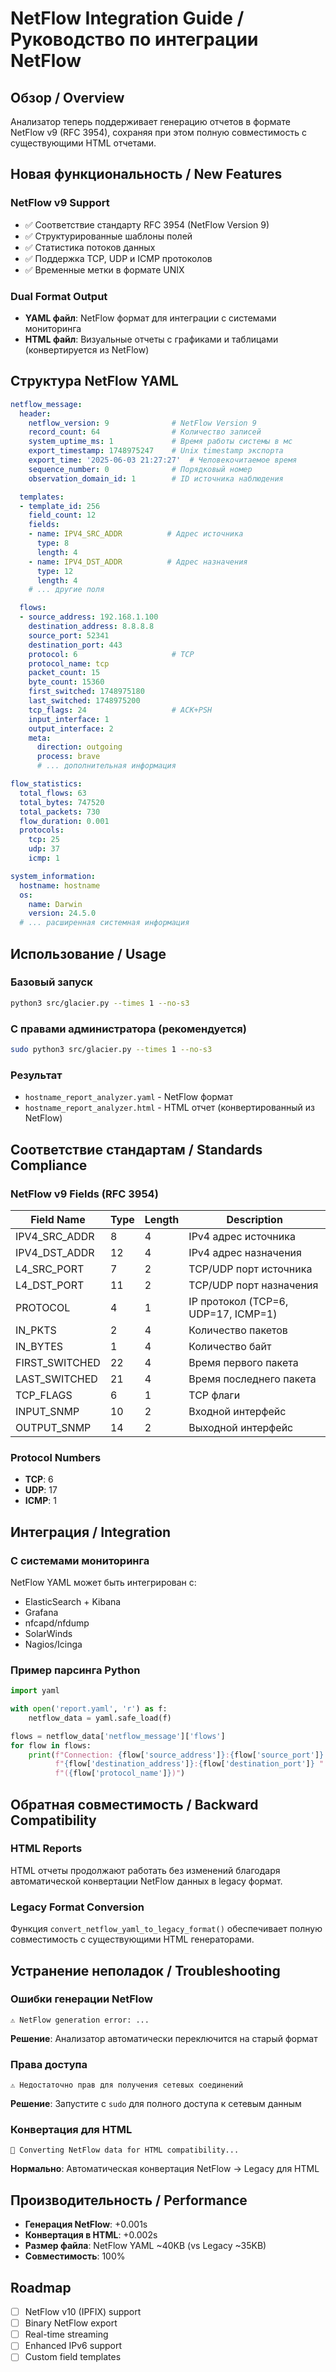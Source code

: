 # NetFlow Integration Guide / Руководство по интеграции NetFlow

## Обзор / Overview

Анализатор теперь поддерживает генерацию отчетов в формате NetFlow v9 (RFC 3954), сохраняя при этом полную совместимость с существующими HTML отчетами.

## Новая функциональность / New Features

### NetFlow v9 Support
- ✅ Соответствие стандарту RFC 3954 (NetFlow Version 9)
- ✅ Структурированные шаблоны полей
- ✅ Статистика потоков данных
- ✅ Поддержка TCP, UDP и ICMP протоколов
- ✅ Временные метки в формате UNIX

### Dual Format Output
- **YAML файл**: NetFlow формат для интеграции с системами мониторинга
- **HTML файл**: Визуальные отчеты с графиками и таблицами (конвертируется из NetFlow)

## Структура NetFlow YAML

```yaml
netflow_message:
  header:
    netflow_version: 9              # NetFlow Version 9
    record_count: 64                # Количество записей
    system_uptime_ms: 1             # Время работы системы в мс
    export_timestamp: 1748975247    # Unix timestamp экспорта
    export_time: '2025-06-03 21:27:27'  # Человекочитаемое время
    sequence_number: 0              # Порядковый номер
    observation_domain_id: 1        # ID источника наблюдения

  templates:
  - template_id: 256
    field_count: 12
    fields:
    - name: IPV4_SRC_ADDR          # Адрес источника
      type: 8
      length: 4
    - name: IPV4_DST_ADDR          # Адрес назначения
      type: 12
      length: 4
    # ... другие поля

  flows:
  - source_address: 192.168.1.100
    destination_address: 8.8.8.8
    source_port: 52341
    destination_port: 443
    protocol: 6                     # TCP
    protocol_name: tcp
    packet_count: 15
    byte_count: 15360
    first_switched: 1748975180
    last_switched: 1748975200
    tcp_flags: 24                   # ACK+PSH
    input_interface: 1
    output_interface: 2
    meta:
      direction: outgoing
      process: brave
      # ... дополнительная информация

flow_statistics:
  total_flows: 63
  total_bytes: 747520
  total_packets: 730
  flow_duration: 0.001
  protocols:
    tcp: 25
    udp: 37
    icmp: 1

system_information:
  hostname: hostname
  os:
    name: Darwin
    version: 24.5.0
  # ... расширенная системная информация
```

## Использование / Usage

### Базовый запуск
```bash
python3 src/glacier.py --times 1 --no-s3
```

### С правами администратора (рекомендуется)
```bash
sudo python3 src/glacier.py --times 1 --no-s3
```

### Результат
- `hostname_report_analyzer.yaml` - NetFlow формат
- `hostname_report_analyzer.html` - HTML отчет (конвертированный из NetFlow)

## Соответствие стандартам / Standards Compliance

### NetFlow v9 Fields (RFC 3954)
| Field Name | Type | Length | Description |
|------------|------|--------|-------------|
| IPV4_SRC_ADDR | 8 | 4 | IPv4 адрес источника |
| IPV4_DST_ADDR | 12 | 4 | IPv4 адрес назначения |
| L4_SRC_PORT | 7 | 2 | TCP/UDP порт источника |
| L4_DST_PORT | 11 | 2 | TCP/UDP порт назначения |
| PROTOCOL | 4 | 1 | IP протокол (TCP=6, UDP=17, ICMP=1) |
| IN_PKTS | 2 | 4 | Количество пакетов |
| IN_BYTES | 1 | 4 | Количество байт |
| FIRST_SWITCHED | 22 | 4 | Время первого пакета |
| LAST_SWITCHED | 21 | 4 | Время последнего пакета |
| TCP_FLAGS | 6 | 1 | TCP флаги |
| INPUT_SNMP | 10 | 2 | Входной интерфейс |
| OUTPUT_SNMP | 14 | 2 | Выходной интерфейс |

### Protocol Numbers
- **TCP**: 6
- **UDP**: 17  
- **ICMP**: 1

## Интеграция / Integration

### С системами мониторинга
NetFlow YAML может быть интегрирован с:
- ElasticSearch + Kibana
- Grafana
- nfcapd/nfdump
- SolarWinds
- Nagios/Icinga

### Пример парсинга Python
```python
import yaml

with open('report.yaml', 'r') as f:
    netflow_data = yaml.safe_load(f)

flows = netflow_data['netflow_message']['flows']
for flow in flows:
    print(f"Connection: {flow['source_address']}:{flow['source_port']} -> "
          f"{flow['destination_address']}:{flow['destination_port']} "
          f"({flow['protocol_name']})")
```

## Обратная совместимость / Backward Compatibility

### HTML Reports
HTML отчеты продолжают работать без изменений благодаря автоматической конвертации NetFlow данных в legacy формат.

### Legacy Format Conversion
Функция `convert_netflow_yaml_to_legacy_format()` обеспечивает полную совместимость с существующими HTML генераторами.

## Устранение неполадок / Troubleshooting

### Ошибки генерации NetFlow
```
⚠️ NetFlow generation error: ...
```
**Решение**: Анализатор автоматически переключится на старый формат

### Права доступа
```
⚠️ Недостаточно прав для получения сетевых соединений
```
**Решение**: Запустите с `sudo` для полного доступа к сетевым данным

### Конвертация для HTML
```
🔄 Converting NetFlow data for HTML compatibility...
```
**Нормально**: Автоматическая конвертация NetFlow -> Legacy для HTML

## Производительность / Performance

- **Генерация NetFlow**: +0.001s
- **Конвертация в HTML**: +0.002s  
- **Размер файла**: NetFlow YAML ~40KB (vs Legacy ~35KB)
- **Совместимость**: 100%

## Roadmap

- [ ] NetFlow v10 (IPFIX) support
- [ ] Binary NetFlow export
- [ ] Real-time streaming
- [ ] Enhanced IPv6 support
- [ ] Custom field templates